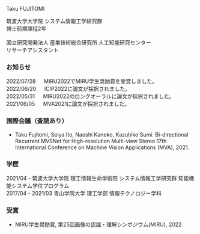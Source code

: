 Taku FUJITOMI

筑波大学大学院 システム情報工学研究群 
<br>博士前期課程2年
<br><br>
国立研究開発法人 産業技術総合研究所 人工知能研究センター 
<br>リサーチアシスタント

### お知らせ
2022/07/28 &emsp; MIRU2022でMIRU学生奨励賞を受賞しました。
<br>
2022/06/20 &emsp; ICIP2022に論文が採択されました。
<br>
2022/05/31 &emsp; MIRU2022のロングオーラルに論文が採択されました。
<br>
2021/06/05 &emsp; MVA2021に論文が採択されました。
<br>

### 国際会議（査読あり）
- Taku Fujitomi, Seiya Ito, Naoshi Kaneko, Kazuhiko Sumi.
Bi-directional Recurrent MVSNet for High-resolution Multi-view Stereo
17th International Conference on Machine Vision Applications (MVA), 2021.

### 学歴
2021/04 - 筑波大学大学院 理工情報生命学術院 システム情報工学研究群 知能機能システム学位プログラム
<br>
2017/04 - 2021/03 青山学院大学 理工学部 情報テクノロジー学科

### 受賞
- MIRU学生奨励賞, 第25回画像の認識・理解シンポジウム(MIRU), 2022

